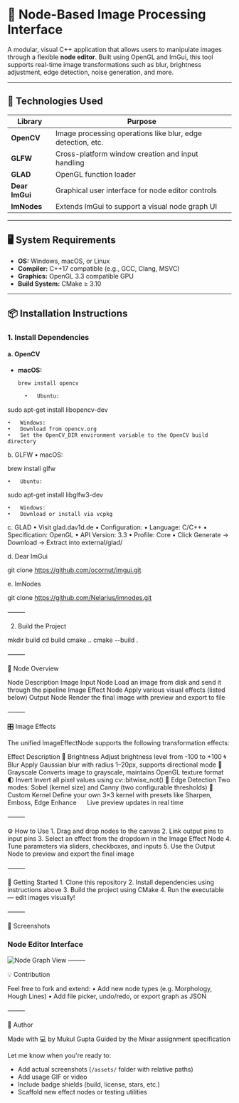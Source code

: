 # 🧠 Node-Based Image Processing Interface

A modular, visual C++ application that allows users to manipulate images through a flexible **node editor**. Built using OpenGL and ImGui, this tool supports real-time image transformations such as blur, brightness adjustment, edge detection, noise generation, and more.

---

## 🔧 Technologies Used

| Library        | Purpose                                                            |
|----------------|--------------------------------------------------------------------|
| **OpenCV**     | Image processing operations like blur, edge detection, etc.        |
| **GLFW**       | Cross-platform window creation and input handling                  |
| **GLAD**       | OpenGL function loader                                             |
| **Dear ImGui** | Graphical user interface for node editor controls                  |
| **ImNodes**    | Extends ImGui to support a visual node graph UI                    |

---

## 🖥️ System Requirements

- **OS:** Windows, macOS, or Linux  
- **Compiler:** C++17 compatible (e.g., GCC, Clang, MSVC)  
- **Graphics:** OpenGL 3.3 compatible GPU  
- **Build System:** CMake ≥ 3.10  

---

## 📦 Installation Instructions

### 1. Install Dependencies

#### a. OpenCV

- **macOS:**  
  ```bash
  brew install opencv

	•	Ubuntu:

sudo apt-get install libopencv-dev


	•	Windows:
	•	Download from opencv.org
	•	Set the OpenCV_DIR environment variable to the OpenCV build directory

b. GLFW
	•	macOS:

brew install glfw


	•	Ubuntu:

sudo apt-get install libglfw3-dev


	•	Windows:
	•	Download or install via vcpkg

c. GLAD
	•	Visit glad.dav1d.de
	•	Configuration:
	•	Language: C/C++
	•	Specification: OpenGL
	•	API Version: 3.3
	•	Profile: Core
	•	Click Generate → Download → Extract into external/glad/

d. Dear ImGui

git clone https://github.com/ocornut/imgui.git

e. ImNodes

git clone https://github.com/Nelarius/imnodes.git



⸻

2. Build the Project

mkdir build
cd build
cmake ..
cmake --build .



⸻

🧩 Node Overview

Node	Description
Image Input Node	Load an image from disk and send it through the pipeline
Image Effect Node	Apply various visual effects (listed below)
Output Node	Render the final image with preview and export to file



⸻

🎛 Image Effects

The unified ImageEffectNode supports the following transformation effects:

Effect	Description
🔆 Brightness	Adjust brightness level from -100 to +100
🌀 Blur	Apply Gaussian blur with radius 1–20px, supports directional mode
🎨 Grayscale	Converts image to grayscale, maintains OpenGL texture format
🌓 Invert	Invert all pixel values using cv::bitwise_not()
🧊 Edge Detection	Two modes: Sobel (kernel size) and Canny (two configurable thresholds)
🧪 Custom Kernel	Define your own 3×3 kernel with presets like Sharpen, Emboss, Edge Enhance
     Live preview updates in real time	



⸻

⚙️ How to Use
	1.	Drag and drop nodes to the canvas
	2.	Link output pins to input pins
	3.	Select an effect from the dropdown in the Image Effect Node
	4.	Tune parameters via sliders, checkboxes, and inputs
	5.	Use the Output Node to preview and export the final image

⸻

🚀 Getting Started
	1.	Clone this repository
	2.	Install dependencies using instructions above
	3.	Build the project using CMake
	4.	Run the executable — edit images visually!

⸻

📸 Screenshots

### Node Editor Interface

![Node Graph View](screenshot.png)
⸻

💡 Contribution

Feel free to fork and extend:
	•	Add new node types (e.g. Morphology, Hough Lines)
	•	Add file picker, undo/redo, or export graph as JSON

⸻

🧠 Author

Made with 💻 by Mukul Gupta
Guided by the Mixar assignment specification

Let me know when you're ready to:
- Add actual screenshots (`/assets/` folder with relative paths)
- Add usage GIF or video
- Include badge shields (build, license, stars, etc.)
- Scaffold new effect nodes or testing utilities
